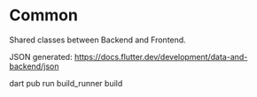 # Common

Shared classes between Backend and Frontend.

JSON generated: https://docs.flutter.dev/development/data-and-backend/json

dart pub run build_runner build
